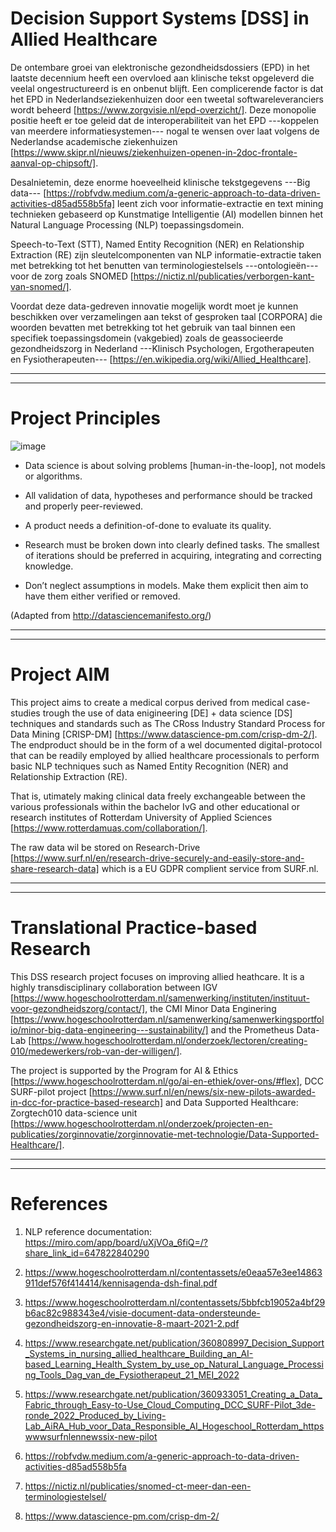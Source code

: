 # Decision Support Systems [DSS] in Allied Healthcare
De ontembare groei van elektronische gezondheidsdossiers (EPD) in het laatste decennium heeft een overvloed aan klinische tekst opgeleverd die veelal ongestructureerd is en onbenut blijft.  Een complicerende factor is dat het EPD in Nederlandseziekenhuizen door een tweetal softwareleveranciers wordt beheerd
[https://www.zorgvisie.nl/epd-overzicht/]. Deze monopolie positie heeft er toe geleid dat de interoperabiliteit van het EPD ---koppelen van  meerdere informatiesystemen--- nogal te wensen over laat volgens de Nederlandse academische ziekenhuizen [https://www.skipr.nl/nieuws/ziekenhuizen-openen-in-2doc-frontale-aanval-op-chipsoft/].

Desalnietemin, deze enorme hoeveelheid klinische tekstgegevens ---Big data---  [https://robfvdw.medium.com/a-generic-approach-to-data-driven-activities-d85ad558b5fa] leent zich voor informatie-extractie en text mining technieken gebaseerd op Kunstmatige Intelligentie (AI) modellen binnen het Natural Language Processing (NLP) toepassingsdomein. 

Speech-to-Text (STT), Named Entity Recognition (NER) en Relationship Extraction (RE) zijn sleutelcomponenten van NLP informatie-extractie taken met betrekking tot het benutten van terminologiestelsels ---ontologieën--- voor de zorg zoals SNOMED [https://nictiz.nl/publicaties/verborgen-kant-van-snomed/].

Voordat deze data-gedreven innovatie mogelijk wordt moet je kunnen beschikken over verzamelingen aan tekst of gesproken taal [CORPORA] die woorden bevatten met betrekking tot het gebruik van taal binnen een specifiek toepassingsdomein (vakgebied) zoals de geassocieerde gezondheidszorg in Nederland ---Klinisch Psychologen, Ergotherapeuten en Fysiotherapeuten--- [https://en.wikipedia.org/wiki/Allied_Healthcare].

***********
***********

# Project Principles 

![image](https://user-images.githubusercontent.com/684692/190854318-53c7040b-9d54-4cc7-a19a-a281349d6145.png)

- Data science is about solving problems [human-in-the-loop], not models or algorithms.

- All validation of data, hypotheses and performance should be tracked and properly peer-reviewed.

- A product needs a definition-of-done to evaluate its quality.

- Research must be broken down into clearly defined tasks. The smallest of iterations should be preferred in acquiring, integrating and correcting knowledge.

- Don’t neglect assumptions in models. Make them explicit then aim to have them either verified or removed.

(Adapted from http://datasciencemanifesto.org/)

***********
***********

# Project AIM

This project aims to create a medical corpus derived from medical case-studies trough the use of data enigineering [DE] + data science [DS] techniques and standards such as The CRoss Industry Standard Process for Data Mining [CRISP-DM] [https://www.datascience-pm.com/crisp-dm-2/]. The endproduct should be in the form of a wel documented digital-protocol that can be readily employed by allied healthcare processionals to perform basic NLP techniques such as Named Entity Recognition (NER) and Relationship Extraction (RE).

That is, utimately making clinical data freely exchangeable between the various professionals within the bachelor IvG and other educational or research institutes of Rotterdam University of Applied Sciences [https://www.rotterdamuas.com/collaboration/].

The raw data wil be stored on Research-Drive [https://www.surf.nl/en/research-drive-securely-and-easily-store-and-share-research-data] which is a EU GDPR complient service from SURF.nl. 

***********
***********

# Translational Practice-based Research
This DSS research project focuses on improving allied heathcare. It is a highly transdisciplinary collaboration between 
IGV [https://www.hogeschoolrotterdam.nl/samenwerking/instituten/instituut-voor-gezondheidszorg/contact/], the CMI Minor Data Enginering [https://www.hogeschoolrotterdam.nl/samenwerking/samenwerkingsportfolio/minor-big-data-engineering---sustainability/] and the Prometheus Data-Lab [https://www.hogeschoolrotterdam.nl/onderzoek/lectoren/creating-010/medewerkers/rob-van-der-willigen/].

The project is supported by the Program for AI & Ethics [https://www.hogeschoolrotterdam.nl/go/ai-en-ethiek/over-ons/#flex], DCC SURF-pilot project [https://www.surf.nl/en/news/six-new-pilots-awarded-in-dcc-for-practice-based-research] and Data Supported Healthcare: Zorgtech010 data-science unit
[https://www.hogeschoolrotterdam.nl/onderzoek/projecten-en-publicaties/zorginnovatie/zorginnovatie-met-technologie/Data-Supported-Healthcare/].

***********
***********

# References

1. NLP reference documentation: https://miro.com/app/board/uXjVOa_6fiQ=/?share_link_id=647822840290

2. https://www.hogeschoolrotterdam.nl/contentassets/e0eaa57e3ee14863911def576f414414/kennisagenda-dsh-final.pdf

3. https://www.hogeschoolrotterdam.nl/contentassets/5bbfcb19052a4bf29b6ac82c988343e4/visie-document-data-ondersteunde-gezondheidszorg-en-innovatie-8-maart-2021-2.pdf

4. https://www.researchgate.net/publication/360808997_Decision_Support_Systems_in_nursing_allied_healthcare_Building_an_AI-based_Learning_Health_System_by_use_op_Natural_Language_Processing_Tools_Dag_van_de_Fysiotherapeut_21_MEI_2022

5. https://www.researchgate.net/publication/360933051_Creating_a_Data_Fabric_through_Easy-to-Use_Cloud_Computing_DCC_SURF-Pilot_3de-ronde_2022_Produced_by_Living-Lab_AiRA_Hub_voor_Data_Responsible_AI_Hogeschool_Rotterdam_httpswwwsurfnlennewssix-new-pilot

6. https://robfvdw.medium.com/a-generic-approach-to-data-driven-activities-d85ad558b5fa

7. https://nictiz.nl/publicaties/snomed-ct-meer-dan-een-terminologiestelsel/

8. https://www.datascience-pm.com/crisp-dm-2/




